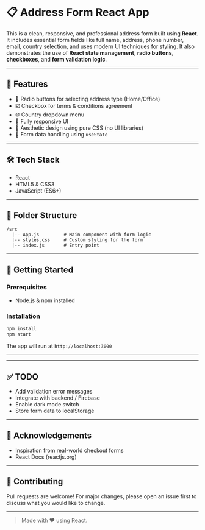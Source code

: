 # 📋 Address Form React App

This is a clean, responsive, and professional address form built using **React**. It includes essential form fields like full name, address, phone number, email, country selection, and uses modern UI techniques for styling. It also demonstrates the use of **React state management**, **radio buttons**, **checkboxes**, and **form validation logic**.

---

## 🚀 Features

* 🔘 Radio buttons for selecting address type (Home/Office)
* ☑️ Checkbox for terms & conditions agreement
* 🌐 Country dropdown menu
* 📱 Fully responsive UI
* 🎨 Aesthetic design using pure CSS (no UI libraries)
* 💾 Form data handling using `useState`

---

## 🛠️ Tech Stack

* React
* HTML5 & CSS3
* JavaScript (ES6+)

---

## 📂 Folder Structure

```
/src
  |-- App.js         # Main component with form logic
  |-- styles.css     # Custom styling for the form
  |-- index.js       # Entry point
```

---

## 🔧 Getting Started

### Prerequisites

* Node.js & npm installed

### Installation

```bash
npm install
npm start
```

The app will run at `http://localhost:3000`

---

---

## ✅ TODO

* Add validation error messages
* Integrate with backend / Firebase
* Enable dark mode switch
* Store form data to localStorage

---

## 🙌 Acknowledgements

* Inspiration from real-world checkout forms
* React Docs (reactjs.org)

---

## 🤝 Contributing

Pull requests are welcome! For major changes, please open an issue first to discuss what you would like to change.

---

> Made with ❤️ using React.

